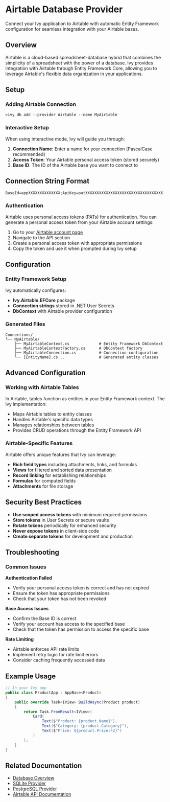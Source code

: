 # Airtable Database Provider

<Ingress>
Connect your Ivy application to Airtable with automatic Entity Framework configuration for seamless integration with your Airtable bases.
</Ingress>

## Overview

Airtable is a cloud-based spreadsheet-database hybrid that combines the simplicity of a spreadsheet with the power of a database. Ivy provides integration with Airtable through Entity Framework Core, allowing you to leverage Airtable's flexible data organization in your applications.

## Setup

### Adding Airtable Connection

```terminal
>ivy db add --provider Airtable --name MyAirtable
```

### Interactive Setup

When using interactive mode, Ivy will guide you through:

1. **Connection Name**: Enter a name for your connection (PascalCase recommended)
2. **Access Token**: Your Airtable personal access token (stored securely)
3. **Base ID**: The ID of the Airtable base you want to connect to

## Connection String Format

```text
BaseId=appXXXXXXXXXXXXXX;ApiKey=patXXXXXXXXXXXXXXXXXXXXXXXXXXXXXXXXXX
```

### Authentication

Airtable uses personal access tokens (PATs) for authentication. You can generate a personal access token from your Airtable account settings:

1. Go to your [Airtable account page](https://airtable.com/account)
2. Navigate to the API section
3. Create a personal access token with appropriate permissions
4. Copy the token and use it when prompted during Ivy setup

## Configuration

### Entity Framework Setup

Ivy automatically configures:
- **Ivy.Airtable.EFCore** package
- **Connection strings** stored in .NET User Secrets
- **DbContext** with Airtable provider configuration

### Generated Files

```text
Connections/
└── MyAirtable/
    ├── MyAirtableContext.cs             # Entity Framework DbContext
    ├── MyAirtableContextFactory.cs      # DbContext factory
    ├── MyAirtableConnection.cs          # Connection configuration
    └── [EntityName].cs...               # Generated entity classes
```

## Advanced Configuration

### Working with Airtable Tables

In Airtable, tables function as entities in your Entity Framework context. The Ivy implementation:

- Maps Airtable tables to entity classes
- Handles Airtable's specific data types
- Manages relationships between tables
- Provides CRUD operations through the Entity Framework API

### Airtable-Specific Features

Airtable offers unique features that Ivy can leverage:
- **Rich field types** including attachments, links, and formulas
- **Views** for filtered and sorted data presentation
- **Record linking** for establishing relationships
- **Formulas** for computed fields
- **Attachments** for file storage

## Security Best Practices

- **Use scoped access tokens** with minimum required permissions
- **Store tokens** in User Secrets or secure vaults
- **Rotate tokens** periodically for enhanced security
- **Never expose tokens** in client-side code
- **Create separate tokens** for development and production

## Troubleshooting

### Common Issues

**Authentication Failed**
- Verify your personal access token is correct and has not expired
- Ensure the token has appropriate permissions
- Check that your token has not been revoked

**Base Access Issues**
- Confirm the Base ID is correct
- Verify your account has access to the specified base
- Check that the token has permission to access the specific base

**Rate Limiting**
- Airtable enforces API rate limits
- Implement retry logic for rate limit errors
- Consider caching frequently accessed data

## Example Usage

```csharp
// In your Ivy app
public class ProductApp : AppBase<Product>
{
    public override Task<IView> BuildAsync(Product product)
    {
        return Task.FromResult<IView>(
            Card(
                Text($"Product: {product.Name}"),
                Text($"Category: {product.Category}"),
                Text($"Price: ${product.Price:F2}")
            )
        );
    }
}
```

## Related Documentation

- [Database Overview](01_Overview.md)
- [SQLite Provider](SQLite.md)
- [PostgreSQL Provider](PostgreSQL.md)
- [Airtable API Documentation](https://airtable.com/developers/web/api/introduction)